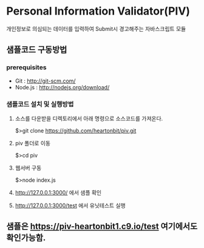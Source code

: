 Personal Information Validator(PIV)
===

개인정보로 의심되는 데이터를 입력하여 Submit시 경고해주는 자바스크립트 모듈

## 샘플코드 구동방법

### prerequisites

* Git : http://git-scm.com/
* Node.js : http://nodejs.org/download/

### 샘플코드 설치 및 실행방법

1. 소스를 다운받을 디렉토리에서 아래 명령으로 소스코드를 가져온다.

    $>git clone https://github.com/heartonbit/piv.git
	
2. piv 폴더로 이동

	$>cd piv
	
3. 웹서버 구동	

	$>node index.js
	
4. http://127.0.0.1:3000/ 에서 샘플 확인

5. http://127.0.0.1:3000/test 에서 유닛테스트 실행

## 샘플은 https://piv-heartonbit1.c9.io/test 여기에서도 확인가능함.

	



